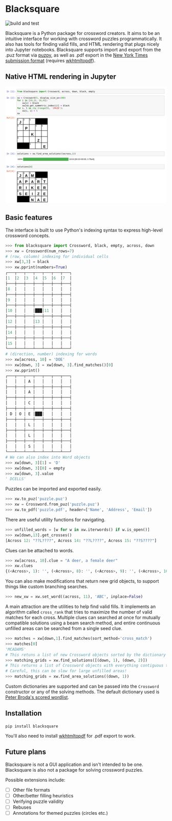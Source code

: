 # Blacksquare
![build and test](https://github.com/pmaher86/blacksquare/actions/workflows/build-and-test.yaml/badge.svg)

Blacksquare is a Python package for crossword creators. It aims to be an intuitive interface for working with crossword puzzles programmatically. It also has tools for finding valid fills, and HTML rendering that plugs nicely into Jupyter notebooks. Blacksquare supports import and export from the .puz format via [puzpy](https://github.com/alexdej/puzpy), as well as .pdf export in the [New York Times submission format](https://www.nytimes.com/puzzles/submissions/crossword) (requires [wkhtmltopdf](https://wkhtmltopdf.org/)).

## Native HTML rendering in Jupyter
![Jupyter example](assets/jupyter.png?raw=true)

## Basic features
The interface is built to use Python's indexing syntax to express high-level crossword concepts.

```python
>>> from blacksquare import Crossword, black, empty, across, down
>>> xw = Crossword(num_rows=7)
# (row, column) indexing for individual cells
>>> xw[3,3] = black
>>> xw.pprint(numbers=True)
┌───┬───┬───┬───┬───┬───┬───┐
│1  │2  │3  │4  │5  │6  │7  │
├───┼───┼───┼───┼───┼───┼───┤
│8  │   │   │   │   │   │   │
├───┼───┼───┼───┼───┼───┼───┤
│9  │   │   │   │   │   │   │
├───┼───┼───┼───┼───┼───┼───┤
│10 │   │   │███│11 │   │   │
├───┼───┼───┼───┼───┼───┼───┤
│12 │   │   │13 │   │   │   │
├───┼───┼───┼───┼───┼───┼───┤
│14 │   │   │   │   │   │   │
├───┼───┼───┼───┼───┼───┼───┤
│15 │   │   │   │   │   │   │
└───┴───┴───┴───┴───┴───┴───┘
# (direction, number) indexing for words
>>> xw[across, 10] = 'DOE'
>>> xw[down, 3] = xw[down, 3].find_matches()[0]
>>> xw.pprint()
┌───┬───┬───┬───┬───┬───┬───┐
│   │   │ A │   │   │   │   │
├───┼───┼───┼───┼───┼───┼───┤
│   │   │ A │   │   │   │   │
├───┼───┼───┼───┼───┼───┼───┤
│   │   │ C │   │   │   │   │
├───┼───┼───┼───┼───┼───┼───┤
│ D │ O │ E │███│   │   │   │
├───┼───┼───┼───┼───┼───┼───┤
│   │   │ L │   │   │   │   │
├───┼───┼───┼───┼───┼───┼───┤
│   │   │ L │   │   │   │   │
├───┼───┼───┼───┼───┼───┼───┤
│   │   │ S │   │   │   │   │
└───┴───┴───┴───┴───┴───┴───┘
# We can also index into Word objects
>>> xw[down, 3][1] = 'D'
>>> xw[down, 3][0] = empty
>>> xw[down, 3].value
' DCELLS'
```
Puzzles can be imported and exported easily.
```python
>>> xw.to_puz('puzzle.puz')
>>> xw = Crossword.from_puz('puzzle.puz')
>>> xw.to_pdf('puzzle.pdf', header=['Name', 'Address', 'Email'])
```
There are useful utility functions for navigating.
```python
>>> unfilled_words = [w for w in xw.iterwords() if w.is_open()]
>>> xw[down,13].get_crosses()
[Across 12: "??L????", Across 14: "??L????", Across 15: "??S????"]
```
Clues can be attached to words.
```python
>>> xw[across, 10].clue = "A deer, a female deer"
>>> xw.clues
{(<Across>, 1): '', (<Across>, 8): '', (<Across>, 9): '', (<Across>, 10): 'A deer, a female deer', (<Across>, 11): '', (<Across>, 12): '', (<Down>, 1): '', (<Down>, 2): '', (<Down>, 3): '', (<Down>, 4): '', (<Down>, 5): '', (<Down>, 6): '', (<Down>, 7): '', (<Across>, 14): '', (<Across>, 15): '', (<Down>, 13): ''}
```
You can also make modifications that return new grid objects, to support things like custom branching searches.
```python
>>> new_xw = xw.set_word((across, 11), 'ABC', inplace=False)
```

A main attraction are the utilities to help find valid fills. It implements an algorithm called `cross_rank` that tries to maximize the number of valid matches for each cross. Multiple clues can searched at once for mutually compatible solutions using a beam search method, and entire continuous unfilled areas can be searched from a single seed clue.
```python
>>> matches = xw[down,1].find_matches(sort_method='cross_match')
>>> matches[0]
'MCADAMS'
# This retuns a list of new Crossword objects sorted by the dictionary scores of the words
>>> matching_grids = xw.find_solutions([(down, 1), (down, 2)])
# This returns a list of Crossword objects with everything contiguous to (down, 1) filled.
# Careful, this can be slow for large unfilled areas!
>>> matching_grids = xw.find_area_solutions((down, 1))
```


Custom dictionaries are supported and can be passed into the `Crossword` constructor or any of the solving methods. The default dictionary used is [Peter Broda's scored  wordlist](https://peterbroda.me/crosswords/wordlist/).
## Installation
`pip install blacksquare`

You'll also need to install [wkhtmltopdf](https://wkhtmltopdf.org/) for .pdf export to work.

## Future plans
Blacksquare is not a GUI application and isn't intended to be one. Blacksquare is also not a package for solving crossword puzzles. 

Possible extensions include: 
- [ ] Other file formats
- [ ] Other/better filling heuristics
- [ ] Verifying puzzle validity
- [ ] Rebuses
- [ ] Annotations for themed puzzles (circles etc.)
